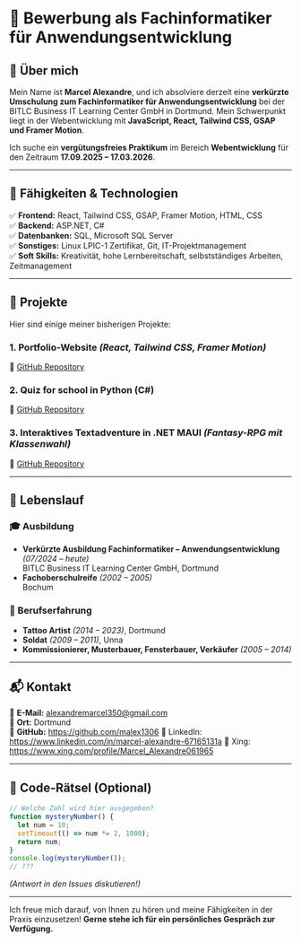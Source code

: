 # 📄 Bewerbung als Fachinformatiker für Anwendungsentwicklung

## 🚀 Über mich
Mein Name ist **Marcel Alexandre**, und ich absolviere derzeit eine **verkürzte Umschulung zum Fachinformatiker für Anwendungsentwicklung** bei der BITLC Business IT Learning Center GmbH in Dortmund. Mein Schwerpunkt liegt in der Webentwicklung mit **JavaScript, React, Tailwind CSS, GSAP und Framer Motion**.

Ich suche ein **vergütungsfreies Praktikum** im Bereich **Webentwicklung** für den Zeitraum **17.09.2025 – 17.03.2026**.

---

## 🎯 Fähigkeiten & Technologien
✅ **Frontend:** React, Tailwind CSS, GSAP, Framer Motion, HTML, CSS  
✅ **Backend:** ASP.NET, C#  
✅ **Datenbanken:** SQL, Microsoft SQL Server  
✅ **Sonstiges:** Linux LPIC-1 Zertifikat, Git, IT-Projektmanagement  
✅ **Soft Skills:** Kreativität, hohe Lernbereitschaft, selbstständiges Arbeiten, Zeitmanagement  

---

## 📂 Projekte
Hier sind einige meiner bisherigen Projekte:

### **1. Portfolio-Website** *(React, Tailwind CSS, Framer Motion)*  
🔗 [GitHub Repository](https://github.com/malex1306/Portfolio_2)

### **2. Quiz for school in Python (C#)**  
🔗 [GitHub Repository](https://github.com/malex1306/DOVK)

### **3. Interaktives Textadventure in .NET MAUI** *(Fantasy-RPG mit Klassenwahl)*  
🔗 [GitHub Repository](https://github.com/malex1306/RPG)



---

## 📜 Lebenslauf

### 🎓 Ausbildung
- **Verkürzte Ausbildung Fachinformatiker – Anwendungsentwicklung** *(07/2024 – heute)*  
  BITLC Business IT Learning Center GmbH, Dortmund  
- **Fachoberschulreife** *(2002 – 2005)*  
  Bochum  

### 💼 Berufserfahrung
- **Tattoo Artist** *(2014 – 2023)*, Dortmund  
- **Soldat** *(2009 – 2011)*, Unna  
- **Kommissionierer, Musterbauer, Fensterbauer, Verkäufer** *(2005 – 2014)*  

---

## 📬 Kontakt
📧 **E-Mail:** alexandremarcel350@gmail.com  
📍 **Ort:** Dortmund  
🔗 **GitHub:** https://github.com/malex1306
🔗 LinkedIn: https://www.linkedin.com/in/marcel-alexandre-67165131a
🔗 Xing: https://www.xing.com/profile/Marcel_Alexandre061965

---

## 🤔 Code-Rätsel (Optional)
```js
// Welche Zahl wird hier ausgegeben?
function mysteryNumber() {
  let num = 10;
  setTimeout(() => num *= 2, 1000);
  return num;
}
console.log(mysteryNumber());
// ???
```
_(Antwort in den Issues diskutieren!)_

---

Ich freue mich darauf, von Ihnen zu hören und meine Fähigkeiten in der Praxis einzusetzen! **Gerne stehe ich für ein persönliches Gespräch zur Verfügung.** 
